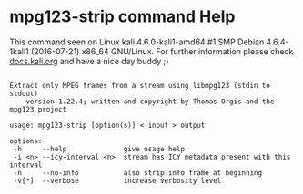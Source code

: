 # mpg123-strip command Help
 
 This command seen on Linux kali 4.6.0-kali1-amd64 #1 SMP Debian 4.6.4-1kali1 (2016-07-21) x86_64 GNU/Linux. For further information please check [docs.kali.org](docs.kali.org) and have a nice day buddy ;) 

~~~

Extract only MPEG frames from a stream using libmpg123 (stdin to stdout)
	version 1.22.4; written and copyright by Thomas Orgis and the mpg123 project

usage: mpg123-strip [option(s)] < input > output

options:
 -h     --help              give usage help
 -i <n> --icy-interval <n>  stream has ICY metadata present with this interval
 -n     --no-info           also strip info frame at beginning
 -v[*]  --verbose           increase verbosity level

~~~
